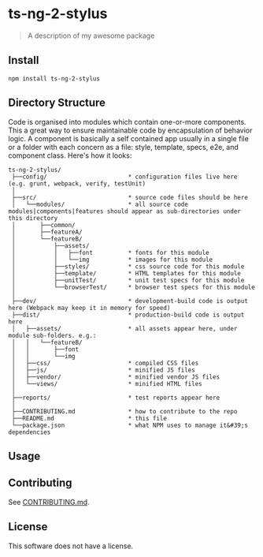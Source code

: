 <!--[RM_HEADING]-->
# ts-ng-2-stylus

<!--[]-->
<!--[RM_DESCRIPTION]-->
> A description of my awesome package

<!--[]-->

<!--[RM_INSTALL]-->
## Install

    npm install ts-ng-2-stylus


<!--[]-->

<!--[RM_DIR_STRUCTURE]-->
## Directory Structure

Code is organised into modules which contain one-or-more components. This a great way to ensure maintainable code by encapsulation of behavior logic. A component is basically a self contained app usually in a single file or a folder with each concern as a file: style, template, specs, e2e, and component class. Here&#39;s how it looks:
```
ts-ng-2-stylus/
 ├──config/                       * configuration files live here (e.g. grunt, webpack, verify, testUnit)
 │
 ├──src/                          * source code files should be here
 │   └──modules/                  * all source code modules|components|features should appear as sub-directories under this directory
 │       ├──common/               
 │       ├──featureA/             
 │       └──featureB/             
 │           ├──assets/           
 │           │   ├──font          * fonts for this module
 │           │   └──img           * images for this module
 │           ├──styles/           * css source code for this module
 │           ├──template/         * HTML templates for this module
 │           ├──unitTest/         * unit test specs for this module
 │           └──browserTest/      * browser test specs for this module
 │
 ├──dev/                          * development-build code is output here (Webpack may keep it in memory for speed)
 ├──dist/                         * production-build code is output here
 │   ├──assets/                   * all assets appear here, under module sub-folders. e.g.:
 │   │   └──featureB/             
 │   │       ├──font              
 │   │       └──img               
 │   ├──css/                      * compiled CSS files
 │   ├──js/                       * minified JS files
 │   ├──vendor/                   * minified vendor JS files
 │   └──views/                    * minified HTML files
 │
 ├──reports/                      * test reports appear here
 │
 ├──CONTRIBUTING.md               * how to contribute to the repo
 ├──README.md                     * this file
 └──package.json                  * what NPM uses to manage it&#39;s dependencies
```


<!--[]-->

## Usage

<!--[RM_CONTRIBUTING]-->
## Contributing

See [CONTRIBUTING.md](CONTRIBUTING.md).


<!--[]-->

<!--[RM_LICENSE]-->
## License

This software does not have a license.


<!--[]-->

